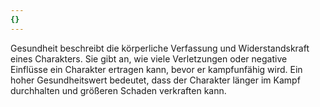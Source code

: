 ```yaml
---
{}
---
```

Gesundheit beschreibt die körperliche Verfassung und Widerstandskraft eines Charakters. Sie gibt an, wie viele Verletzungen oder negative Einflüsse ein Charakter ertragen kann, bevor er kampfunfähig wird. Ein hoher Gesundheitswert bedeutet, dass der Charakter länger im Kampf durchhalten und größeren Schaden verkraften kann.